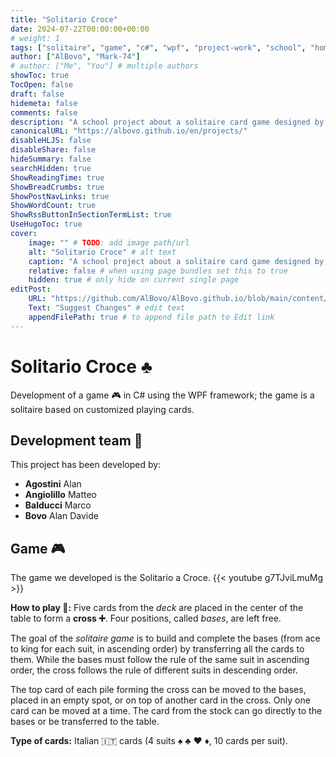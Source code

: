 ```yaml
---
title: "Solitario Croce"
date: 2024-07-22T00:00:00+00:00
# weight: 1
tags: ["solitaire", "game", "c#", "wpf", "project-work", "school", "homework"]
author: ["AlBovo", "Mark-74"]
# author: ["Me", "You"] # multiple authors
showToc: true
TocOpen: false
draft: false
hidemeta: false
comments: false
description: "A school project about a solitaire card game designed by a small team of students."
canonicalURL: "https://albovo.github.io/en/projects/"
disableHLJS: false
disableShare: false
hideSummary: false
searchHidden: true
ShowReadingTime: true
ShowBreadCrumbs: true
ShowPostNavLinks: true
ShowWordCount: true
ShowRssButtonInSectionTermList: true
UseHugoToc: true
cover:
    image: "" # TODO: add image path/url
    alt: "Solitario Croce" # alt text
    caption: "A school project about a solitaire card game designed by a small team of students." # display caption under cover
    relative: false # when using page bundles set this to true
    hidden: true # only hide on current single page
editPost:
    URL: "https://github.com/AlBovo/AlBovo.github.io/blob/main/content/en"
    Text: "Suggest Changes" # edit text
    appendFilePath: true # to append file path to Edit link
---
```

# Solitario Croce ♣️
Development of a game 🎮 in C# using the WPF framework; the game is a solitaire based on customized playing cards.

## Development team 🤖
This project has been developed by:

- **Agostini** Alan
- **Angiolillo** Matteo
- **Balducci** Marco
- **Bovo** Alan Davide


## Game 🎮
The game we developed is the Solitario a Croce.
{{< youtube g7TJviLmuMg >}}

**How to play 🤔:** Five cards from the *deck* are placed in the center of the table to form a **cross ➕**. Four positions, called *bases*, are left free.

The goal of the *solitaire game* is to build and complete the bases (from ace to king for each suit, in ascending order) by transferring all the cards to them. While the bases must follow the rule of the same suit in ascending order, the cross follows the rule of different suits in descending order.

The top card of each pile forming the cross can be moved to the bases, placed in an empty spot, or on top of another card in the cross. Only one card can be moved at a time. The card from the stock can go directly to the bases or be transferred to the table.

**Type of cards:** Italian 🇮🇹 cards (4 suits ♠️ ♣️ ♥️ ♦️, 10 cards per suit).